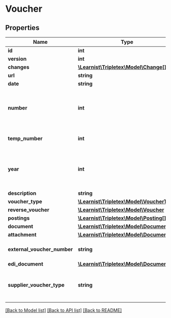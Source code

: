 # Voucher

## Properties
Name | Type | Description | Notes
------------ | ------------- | ------------- | -------------
**id** | **int** |  | [optional] 
**version** | **int** |  | [optional] 
**changes** | [**\Learnist\Tripletex\Model\Change[]**](Change.md) |  | [optional] 
**url** | **string** |  | [optional] 
**date** | **string** |  | 
**number** | **int** | System generated number that cannot be changed. | [optional] 
**temp_number** | **int** | Temporary voucher number. | [optional] 
**year** | **int** | System generated number that cannot be changed. | [optional] 
**description** | **string** |  | 
**voucher_type** | [**\Learnist\Tripletex\Model\VoucherType**](VoucherType.md) |  | [optional] 
**reverse_voucher** | [**\Learnist\Tripletex\Model\Voucher**](Voucher.md) |  | [optional] 
**postings** | [**\Learnist\Tripletex\Model\Posting[]**](Posting.md) |  | 
**document** | [**\Learnist\Tripletex\Model\Document**](Document.md) |  | [optional] 
**attachment** | [**\Learnist\Tripletex\Model\Document**](Document.md) |  | [optional] 
**external_voucher_number** | **string** | External voucher number. | [optional] 
**edi_document** | [**\Learnist\Tripletex\Model\Document**](Document.md) |  | [optional] 
**supplier_voucher_type** | **string** | Supplier voucher type - simple and detailed. | [optional] 

[[Back to Model list]](../../README.md#documentation-for-models) [[Back to API list]](../../README.md#documentation-for-api-endpoints) [[Back to README]](../../README.md)

